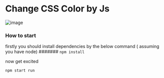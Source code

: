 # Change CSS Color by Js

![image](/src/images/player.gif)


### How to start

firstly you should install dependencies by the below command ( assuming you have node)
####### `npm install`

now get excited

`npm start run`